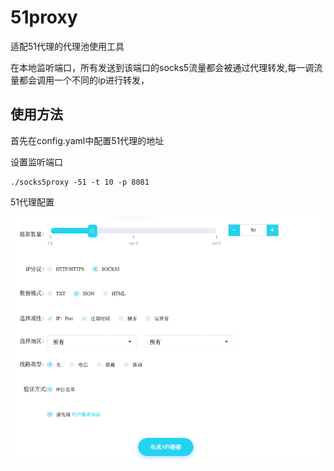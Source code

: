# 51proxy

适配51代理的代理池使用工具

在本地监听端口，所有发送到该端口的socks5流量都会被通过代理转发,每一调流量都会调用一个不同的ip进行转发，

## 使用方法

首先在config.yaml中配置51代理的地址

设置监听端口

```
./socks5proxy -51 -t 10 -p 8081
```
51代理配置

![img.png](image/img.png)